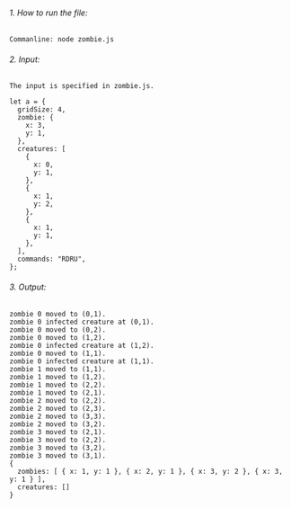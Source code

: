 ###### 1. How to run the file:
    Commanline: node zombie.js
    
###### 2. Input:
  	The input is specified in zombie.js.
    
    let a = {
      gridSize: 4,
      zombie: {
        x: 3,
        y: 1,
      },
      creatures: [
        {
          x: 0,
          y: 1,
        },
        {
          x: 1,
          y: 2,
        },
        {
          x: 1,
          y: 1,
        },
      ],
      commands: "RDRU",
    };
    
###### 3. Output:
    zombie 0 moved to (0,1).
    zombie 0 infected creature at (0,1).
    zombie 0 moved to (0,2).
    zombie 0 moved to (1,2).
    zombie 0 infected creature at (1,2).
    zombie 0 moved to (1,1).
    zombie 0 infected creature at (1,1).
    zombie 1 moved to (1,1).
    zombie 1 moved to (1,2).
    zombie 1 moved to (2,2).
    zombie 1 moved to (2,1).
    zombie 2 moved to (2,2).
    zombie 2 moved to (2,3).
    zombie 2 moved to (3,3).
    zombie 2 moved to (3,2).
    zombie 3 moved to (2,1).
    zombie 3 moved to (2,2).
    zombie 3 moved to (3,2).
    zombie 3 moved to (3,1).
    {
      zombies: [ { x: 1, y: 1 }, { x: 2, y: 1 }, { x: 3, y: 2 }, { x: 3, y: 1 } ],
      creatures: []
    }
